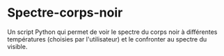 # Spectre-corps-noir
Un script Python qui permet de voir le spectre du corps noir à différentes températures (choisies par l'utilisateur) et le confronter au spectre du visible.
